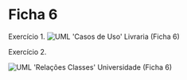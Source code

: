 # Ficha 6
Exercício 1.
![UML 'Casos de Uso' Livraria (Ficha 6)](https://user-images.githubusercontent.com/97111949/157273803-de1d5640-f76e-4121-b85e-fa70e187d0f7.png)

Exercício 2.

![UML 'Relações Classes' Universidade (Ficha 6)](https://user-images.githubusercontent.com/97111949/157273832-4cefbc4f-1f95-42a7-98c1-8566ad60d1b2.png)
